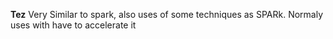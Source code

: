 **Tez** 
Very Similar to spark, also uses of some techniques as SPARk. 
Normaly uses with have to accelerate it